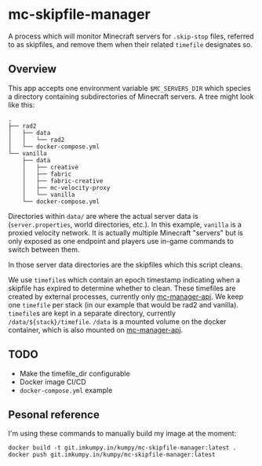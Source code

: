 # mc-skipfile-manager

A process which will monitor Minecraft servers for `.skip-stop` files, referred to as skipfiles, and remove them when their related `timefile` designates so.

## Overview

This app accepts one environment variable `$MC_SERVERS_DIR` which species a directory containing subdirectories of Minecraft servers. A tree might look like this:

```
.
├── rad2
│   ├── data
│   │   └── rad2
│   └── docker-compose.yml
└── vanilla
    ├── data
    │   ├── creative
    │   ├── fabric
    │   ├── fabric-creative
    │   ├── mc-velocity-proxy
    │   └── vanilla
    └── docker-compose.yml
```

Directories within `data/` are where the actual server data is (`server.properties`, world directories, etc.). In this example, `vanilla` is a proxied velocity network. It is actually multiple Minecraft "servers" but is only exposed as one endpoint and players use in-game commands to switch between them.

In those server data directories are the skipfiles which this script cleans.

We use `timefile`s which contain an epoch timestamp indicating when a skipfile has expired to determine whether to clean. These timefiles are created by external processes, currently only [mc-manager-api](https://github.com/tcpkump/mc-manager-api). We keep one `timefile` per stack (in our example that would be rad2 and vanilla). `timefile`s are kept in a separate directory, currently `/data/${stack}/timefile`. `/data` is a mounted volume on the docker container, which is also mounted on [mc-manager-api](https://github.com/tcpkump/mc-manager-api).

## TODO

- Make the timefile_dir configurable
- Docker image CI/CD
- `docker-compose.yml` example

## Pesonal reference

I'm using these commands to manually build my image at the moment:

```
docker build -t git.imkumpy.in/kumpy/mc-skipfile-manager:latest .
docker push git.imkumpy.in/kumpy/mc-skipfile-manager:latest
```

